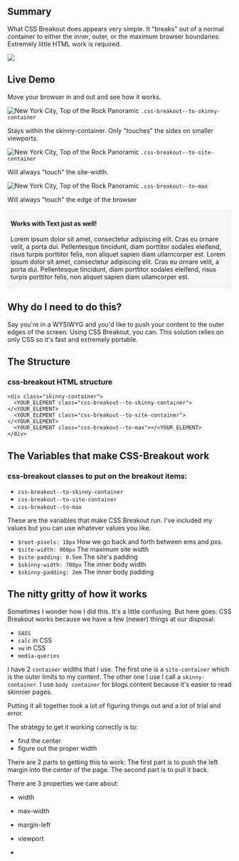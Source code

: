 ## Summary

What CSS Breakout does appears very simple. It "breaks" out of a normal container to either the inner, outer, or the maximum browser boundaries. Extremely little HTML work is required.

<img src="/images/css-breakout.gif">

## Live Demo

Move your browser in and out and see how it works.

<div class="dash-overlay">
  <img class="css-breakout--to-skinny-container" src="/images/NYC_Top_of_the_Rock_Pano-condensed.jpg" alt="New York City, Top of the Rock Panoramic">
  <span class="class-overlay__outer"><span class="class-overlay__inner"><code class="class-overlay">.css-breakout--to-skinny-container</code></span></span>
  <p class="">Stays within the skinny-container. Only "touches" the sides on smaller viewports.</p>
  <img class="css-breakout--to-site-container" src="/images/NYC_Top_of_the_Rock_Pano-condensed.jpg" alt="New York City, Top of the Rock Panoramic">
  <span class="class-overlay__outer"><span class="class-overlay__inner"><code class="class-overlay">.css-breakout--to-site-container</code></span></span>
  <p class="">Will always "touch" the site-width.</p>
  <img class="css-breakout--to-max" src="/images/NYC_Top_of_the_Rock_Pano-condensed.jpg" alt="New York City, Top of the Rock Panoramic">
  <span class="class-overlay__outer"><span class="class-overlay__inner"><code class="class-overlay">.css-breakout--to-max</code></span></span>
  <p class="">Will always "touch" the edge of the browser</p>
  <div class="css-breakout--to-site-container">
    <div style="background:whitesmoke; padding:0.25em 0.5em">
      <h4>Works with Text just as well!</h4>
      <p>Lorem ipsum dolor sit amet, consectetur adipiscing elit. Cras eu ornare velit, a porta dui. Pellentesque tincidunt, diam porttitor sodales eleifend, risus turpis porttitor felis, non aliquet sapien diam ullamcorper est. Lorem ipsum dolor sit amet, consectetur adipiscing elit. Cras eu ornare velit, a porta dui. Pellentesque tincidunt, diam porttitor sodales eleifend, risus turpis porttitor felis, non aliquet sapien diam ullamcorper est.</p>
    </div>
  </div>
</div>

## Why do I need to do this?

Say you're in a WYSIWYG and you'd like to push your content to the outer edges of the screen. Using CSS Breakout, you can. This solution relies on only CSS so it's fast and extremely portable.

## The Structure

### css-breakout HTML structure

    <div class="skinny-container">
      <YOUR_ELEMENT class="css-breakout--to-skinny-container"></<YOUR_ELEMENT>
      <YOUR_ELEMENT class="css-breakout--to-site-container"></<YOUR_ELEMENT>
      <YOUR_ELEMENT class="css-breakout--to-max"></<YOUR_ELEMENT>
    </div>

## The Variables that make CSS-Breakout work

### css-breakout classes to put on the breakout items:

 * `css-breakout--to-skinny-container`
 * `css-breakout--to-site-container`
 * `css-breakout--to-max`

These are the variables that make CSS Breakout run. I've included my values but you can use whatever values you like.

* `$root-pixels: 18px` How we go back and forth between ems and pxs.
* `$site-width: 900px` The maximum site width
* `$site-padding: 0.5em` The site's padding
* `$skinny-width: 700px` The inner body width
* `$skinny-padding: 2em` The inner body padding

## The nitty gritty of how it works

Sometimes I wonder how I did this. It's a little confusing. But here goes: CSS Breakout works because we have a few (newer) things at our disposal:

* `SASS`
* `calc` in CSS
* `vw` in CSS
* `media-queries`

I have 2 `container` widths that I use. The first one is a `site-container` which is the outer limits to my content. The other one I use I call a `skinny-container`. I use `body container` for blogs content because it's easier to read skinnier pages.

Putting it all together took a lot of figuring things out and a lot of trial and error.

The strategy to get it working correctly is to:
* find the center
* figure out the proper width

There are 2 parts to getting this to work: The first part is to push the left margin into the center of the page. The second part is to pull it back.

There are 3 properties we care about:
* width
* max-width
* margin-left

* viewport
*
